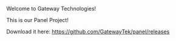 Welcome to Gateway Technologies!

This is our Panel Project!

Download it here: https://github.com/GatewayTek/panel/releases
